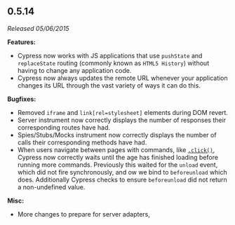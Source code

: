 ## 0.5.14

_Released 05/06/2015_

**Features:**

- Cypress now works with JS applications that use `pushState` and `replaceState`
  routing (commonly known as `HTML5 History`) without having to change any
  application code.
- Cypress now always updates the remote URL whenever your application changes
  its URL through the vast variety of ways it can do this.

**Bugfixes:**

- Removed `iframe` and `link[rel=stylesheet]` elements during DOM revert.
- Server instrument now correctly displays the number of responses their
  corresponding routes have had.
- Spies/Stubs/Mocks instrument now correctly displays the number of calls their
  corresponding methods have had.
- When users navigate between pages with commands, like
  [`.click()`](/api/commands/click), Cypress now correctly waits until the age
  has finished loading before running more commands. Previously this waited for
  the `unload` event, which did not fire synchronously, and ow we bind to
  `beforeunload` which does. Additionally Cypress checks to ensure
  `beforeunload` did not return a non-undefined value.

**Misc:**

- More changes to prepare for server adapters,
